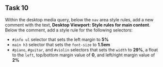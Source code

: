 ## Task 10
Within the desktop media query, below the `nav` area style rules, add a new comment with the text, **Desktop Viewport: Style rules for main content**. Below the comment, add a style rule for the following selectors:

* `#info ul` selector that sets the left margin to **5%**  
*  `main h3` selector that sets the `font-size` to **1.5em** 
*  `#piano`, `#guitar`, and `#violin` selectors that sets the `width` to   **29%**,  a float to the `left`,   top/bottom margin value of **0**, and left/right margin value of **2%**
